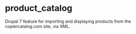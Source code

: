 # product_catalog
Drupal 7 feature for importing and displaying products from the copiercatalog.com site, via XML.
